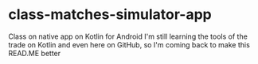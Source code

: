 # class-matches-simulator-app
Class on native app on Kotlin for Android
I'm still learning the tools of the trade on Kotlin and even here on GitHub, so I'm coming back to make this READ.ME better

